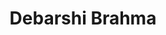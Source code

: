 ---
layout: page
title: Debarshi Brahma
position: PhD student
joining: Aug 2022 - Present
description:  
mail: debarshib@iisc.ac.in
img: /assets/img/students/Debarshi.jpeg
importance: 4
category: current
redirect: https://www.linkedin.com/in/debarshi-brahma-9513b6213
address: #C-320, Dept of  Electrical Engineering, IISc, Bangalore
scholar: 
orcid: 
linkedin: https://www.linkedin.com/in/debarshi-brahma-9513b6213
github: #https://github.com/manogna-s
twitter: #https://twitter.com/Manogna_S
youtube: 
webpage: #https://manogna-s.github.io
---